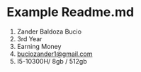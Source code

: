 # Example Readme.md
1. Zander Baldoza Bucio
2. 3rd Year 
3. Earning Money
4. buciozander1@gmail.com
5. I5-10300H/ 8gb / 512gb
